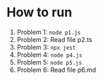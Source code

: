 # How to run
1. Problem 1: `node p1.js`
2. Problem 2: Read file p2.ts
3. Problem 3: `npx jest`
4. Problem 4: `node p4.js`
5. Problem 5: `node p5.js`
6. Problem 6: Read file p6.md